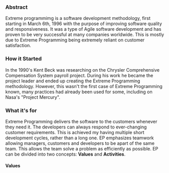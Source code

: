 ### Abstract

  Extreme programmimg is a software development methodology, first starting in March 6th, 1996 with the purpose of improving software quality and responsiveness. It was a type of Agile software development and has proven to be very successful at many companies worldwide. This is mostly due to Extreme Programming being extremely reliant on customer satisfaction.

### How it Started

  In the 1990's Kent Beck was researching on the Chrysler Comprehensive Compensation System payroll project. During his work he became the project leader and ended up creating the Extreme Programming methodology. However, this wasn't the first case of Extreme Programming known, many practices had already been used for some, including on Nasa's "Project Mercury". 

### What it's for
  Extreme Programming delivers the software to the customers whenever they need it. The developers can always respond to ever-changing customer requirements. This is achieved my having multiple short development cycles, rather than a long one.
  EP emphasizes teamwork allowing managers, customers and developers to be apart of the same team. This allows the team solve a problem as efficiently as possible. EP can be divided into two concepts: **Values** and **Activities**.
  
  #### Values
  
